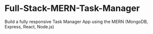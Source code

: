 # Full-Stack-MERN-Task-Manager
Build a fully responsive Task Manager App using the MERN (MongoDB, Express, React, Node.js)
